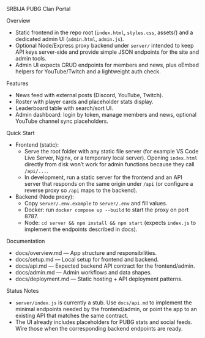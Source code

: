 SRBIJA PUBG Clan Portal

Overview
- Static frontend in the repo root (`index.html`, `styles.css`, assets/) and a dedicated admin UI (`admin.html`, `admin.js`).
- Optional Node/Express proxy backend under `server/` intended to keep API keys server‑side and provide simple JSON endpoints for the site and admin tools.
- Admin UI expects CRUD endpoints for members and news, plus oEmbed helpers for YouTube/Twitch and a lightweight auth check.

Features
- News feed with external posts (Discord, YouTube, Twitch).
- Roster with player cards and placeholder stats display.
- Leaderboard table with search/sort UI.
- Admin dashboard: login by token, manage members and news, optional YouTube channel sync placeholders.

Quick Start
- Frontend (static):
  - Serve the root folder with any static file server (for example VS Code Live Server, Nginx, or a temporary local server). Opening `index.html` directly from disk won’t work for admin functions because they call `/api/...`.
  - In development, run a static server for the frontend and an API server that responds on the same origin under `/api` (or configure a reverse proxy so `/api` maps to the backend).
- Backend (Node proxy):
  - Copy `server/.env.example` to `server/.env` and fill values.
  - Docker: run `docker compose up --build` to start the proxy on port 8787.
  - Node: `cd server && npm install && npm start` (expects `index.js` to implement the endpoints described in docs).

Documentation
- docs/overview.md — App structure and responsibilities.
- docs/setup.md — Local setup for frontend and backend.
- docs/api.md — Expected backend API contract for the frontend/admin.
- docs/admin.md — Admin workflows and data shapes.
- docs/deployment.md — Static hosting + API deployment patterns.

Status Notes
- `server/index.js` is currently a stub. Use `docs/api.md` to implement the minimal endpoints needed by the frontend/admin, or point the app to an existing API that matches the same contract.
- The UI already includes placeholders for PUBG stats and social feeds. Wire those when the corresponding backend endpoints are ready.


